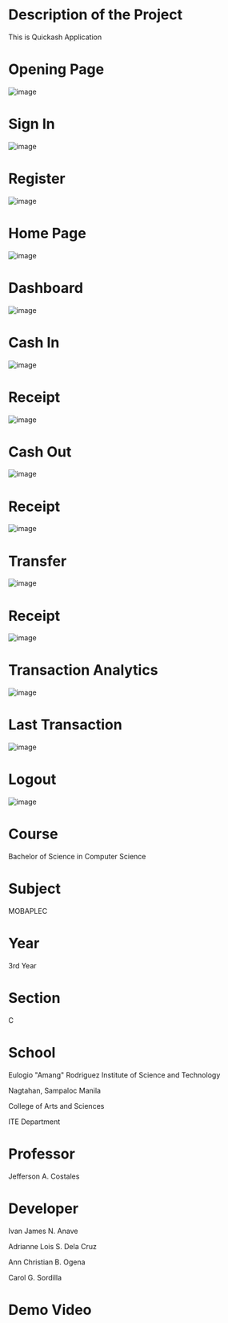 # Description of the Project
This is Quickash Application
# Opening Page
![image](https://user-images.githubusercontent.com/109742570/180227266-6e394971-7b94-46b2-bd38-36ad273b4f84.png)
# Sign In
![image](https://user-images.githubusercontent.com/109742570/180227921-0f00f036-8363-4d93-9f76-5061a68f9f2e.png)
# Register
![image](https://user-images.githubusercontent.com/109742570/180252956-3cf0f766-bda4-4307-ae68-8e5bac0f1f96.png)
# Home Page
![image](https://user-images.githubusercontent.com/109742570/180228818-9e0a38f8-7fbd-4094-9181-c62d6cd714d6.png)
# Dashboard
![image](https://user-images.githubusercontent.com/109742570/180228909-4e015402-152f-4da2-864c-f8fbb076fd79.png)
# Cash In
![image](https://user-images.githubusercontent.com/109742570/180229006-3b8f2884-9ec0-4bce-856a-106cc8381cb9.png)
# Receipt
![image](https://user-images.githubusercontent.com/109742570/180229100-78ae3051-dfb5-43bb-9065-c2015478c01f.png)
# Cash Out
![image](https://user-images.githubusercontent.com/109742570/180229380-c8c38563-678f-4d63-9696-bc61ed25bdc1.png)
# Receipt
![image](https://user-images.githubusercontent.com/109742570/180229464-81ab7dd0-e9f0-4358-bcfb-7f7d86fe4520.png)
# Transfer
![image](https://user-images.githubusercontent.com/109742570/180229518-17f65a76-c324-4f96-a0fe-1c5af1577103.png)
# Receipt
![image](https://user-images.githubusercontent.com/109742570/180229662-1aaacec2-bdf2-4b07-a14a-e54ac8359d7a.png)
# Transaction Analytics
![image](https://user-images.githubusercontent.com/109742570/180229846-e1f2f3f9-2f2b-4802-82cd-448c4177e4ca.png)
# Last Transaction
![image](https://user-images.githubusercontent.com/109742570/180229992-fdbf7bf7-e289-4920-8b63-6df3f007980c.png)
# Logout
![image](https://user-images.githubusercontent.com/109742570/180230063-8727a109-2e27-4ee5-932d-e9e5838dab88.png)
# Course
Bachelor of Science in Computer Science
# Subject
MOBAPLEC
# Year
3rd Year
# Section
C
# School
Eulogio "Amang" Rodriguez Institute of Science and Technology

Nagtahan, Sampaloc Manila

College of Arts and Sciences

ITE Department

# Professor
Jefferson A. Costales
# Developer
Ivan James N. Anave

Adrianne Lois S. Dela Cruz

Ann Christian B. Ogena

Carol G. Sordilla

# Demo Video
